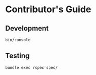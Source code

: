 # Contributor's Guide

## Development

```sh
bin/console
```

## Testing

```sh
bundle exec rspec spec/
```


